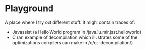 Playground
==========

A place where I try out different stuff. It might contain traces of: 

- Javassist (a Hello World program in /java/lu.mir.jsst.helloworld)
- C (an example of decompilation which illustrates some of the optimizations compilers can make in /c/cc-decompilation/)
